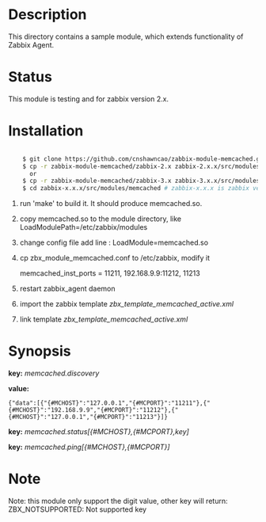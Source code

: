 Description
===========

This directory contains a sample module, which extends functionality of Zabbix Agent. 

Status
======

This module is testing and for zabbix version 2.x.

Installation
============

```bash

	$ git clone https://github.com/cnshawncao/zabbix-module-memcached.git
	$ cp -r zabbix-module-memcached/zabbix-2.x zabbix-2.x.x/src/modules/memcached	# zabbix-2.x.x is zabbix version
	  or
	$ cp -r zabbix-module-memcached/zabbix-3.x zabbix-3.x.x/src/modules/memcached	# zabbix-3.x.x is zabbix version
	$ cd zabbix-x.x.x/src/modules/memcached	# zabbix-x.x.x is zabbix version

```

1. run 'make' to build it. It should produce memcached.so.

1. copy memcached.so to the module directory, like LoadModulePath=/etc/zabbix/modules

1. change config file add line : LoadModule=memcached.so

1. cp zbx_module_memcached.conf to /etc/zabbix, modify it


    memcached_inst_ports = 11211, 192.168.9.9:11212, 11213

1. restart zabbix_agent daemon

1. import the zabbix template *zbx_template_memcached_active.xml*

1. link template *zbx_template_memcached_active.xml*

Synopsis
========

**key:** *memcached.discovery*

**value:**

    {"data":[{"{#MCHOST}":"127.0.0.1","{#MCPORT}":"11211"},{"{#MCHOST}":"192.168.9.9","{#MCPORT}":"11212"},{"{#MCHOST}":"127.0.0.1","{#MCPORT}":"11213"}]}
    
**key:** *memcached.status[{#MCHOST},{#MCPORT},key]*

**key:** *memcached.ping[{#MCHOST},{#MCPORT}]*

Note
===

Note: this module only support the digit value, other key will return: ZBX_NOTSUPPORTED: Not supported key
